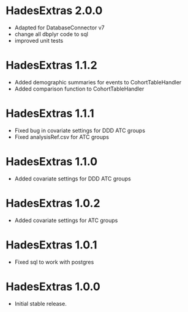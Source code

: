 # HadesExtras 2.0.0
- Adapted for DatabaseConnector v7
- change all dbplyr code to sql
- improved unit tests

# HadesExtras 1.1.2
- Added demographic summaries for events to CohortTableHandler
- Added comparison function to CohortTableHandler

# HadesExtras 1.1.1
- Fixed bug in covariate settings for DDD ATC groups
- Fixed analysisRef.csv for ATC groups

# HadesExtras 1.1.0
- Added covariate settings for DDD ATC groups

# HadesExtras 1.0.2

- Added covariate settings for ATC groups

# HadesExtras 1.0.1

- Fixed sql to work with postgres

# HadesExtras 1.0.0

* Initial stable release.
